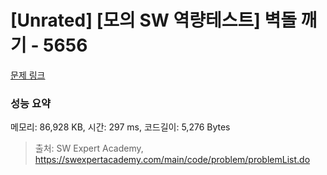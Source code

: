 # [Unrated] [모의 SW 역량테스트] 벽돌 깨기 - 5656 

[문제 링크](https://swexpertacademy.com/main/code/problem/problemDetail.do?contestProbId=AWXRQm6qfL0DFAUo) 

### 성능 요약

메모리: 86,928 KB, 시간: 297 ms, 코드길이: 5,276 Bytes



> 출처: SW Expert Academy, https://swexpertacademy.com/main/code/problem/problemList.do